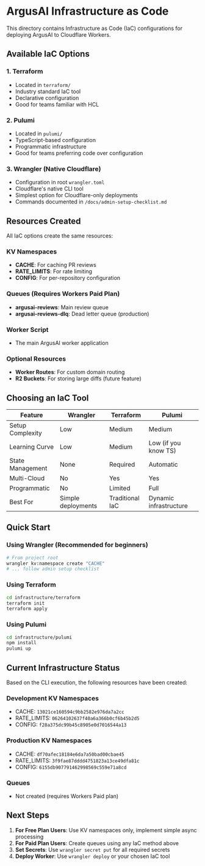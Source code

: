 # ArgusAI Infrastructure as Code

This directory contains Infrastructure as Code (IaC) configurations for deploying ArgusAI to Cloudflare Workers.

## Available IaC Options

### 1. Terraform
- Located in `terraform/`
- Industry standard IaC tool
- Declarative configuration
- Good for teams familiar with HCL

### 2. Pulumi
- Located in `pulumi/`
- TypeScript-based configuration
- Programmatic infrastructure
- Good for teams preferring code over configuration

### 3. Wrangler (Native Cloudflare)
- Configuration in root `wrangler.toml`
- Cloudflare's native CLI tool
- Simplest option for Cloudflare-only deployments
- Commands documented in `/docs/admin-setup-checklist.md`

## Resources Created

All IaC options create the same resources:

### KV Namespaces
- **CACHE**: For caching PR reviews
- **RATE_LIMITS**: For rate limiting
- **CONFIG**: For per-repository configuration

### Queues (Requires Workers Paid Plan)
- **argusai-reviews**: Main review queue
- **argusai-reviews-dlq**: Dead letter queue (production)

### Worker Script
- The main ArgusAI worker application

### Optional Resources
- **Worker Routes**: For custom domain routing
- **R2 Buckets**: For storing large diffs (future feature)

## Choosing an IaC Tool

| Feature | Wrangler | Terraform | Pulumi |
|---------|----------|-----------|---------|
| Setup Complexity | Low | Medium | Medium |
| Learning Curve | Low | Medium | Low (if you know TS) |
| State Management | None | Required | Automatic |
| Multi-Cloud | No | Yes | Yes |
| Programmatic | No | Limited | Full |
| Best For | Simple deployments | Traditional IaC | Dynamic infrastructure |

## Quick Start

### Using Wrangler (Recommended for beginners)
```bash
# From project root
wrangler kv:namespace create "CACHE"
# ... follow admin setup checklist
```

### Using Terraform
```bash
cd infrastructure/terraform
terraform init
terraform apply
```

### Using Pulumi
```bash
cd infrastructure/pulumi
npm install
pulumi up
```

## Current Infrastructure Status

Based on the CLI execution, the following resources have been created:

### Development KV Namespaces
- CACHE: `13021ce160594c9bb2582e976da7a2cc`
- RATE_LIMITS: `06264102637f40a6a366b0cf6b45b2d5`
- CONFIG: `f28a375dc99b45c8905e0d7016544a13`

### Production KV Namespaces
- CACHE: `df70afec18184e6da7a50bad00cbae45`
- RATE_LIMITS: `3f9fae87dddd4751823a13ce49dfa81c`
- CONFIG: `6155db907791462998569c559e71a8cd`

### Queues
- Not created (requires Workers Paid plan)

## Next Steps

1. **For Free Plan Users**: Use KV namespaces only, implement simple async processing
2. **For Paid Plan Users**: Create queues using any IaC method above
3. **Set Secrets**: Use `wrangler secret put` for all required secrets
4. **Deploy Worker**: Use `wrangler deploy` or your chosen IaC tool